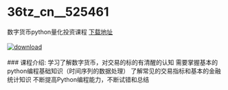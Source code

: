 # 36tz_cn__525461
数字货币python量化投资课程
[下载地址](http://www.36tz.cn/article/525461 "下载地址")
<br/></br>[![download](http://36tz.cn/muke_img/2019_06_1-81-300x141.png "下载地址")](http://www.36tz.cn/article/525461 "下载地址")
<br/></br>### 课程介绍:
学习了解数字货币，对交易的标的有清醒的认知
需要掌握基本的python编程基础知识（时间序列的数据处理）
了解常见的交易指标和基本的金融统计知识
不断提高Python编程能力，不断试错和总结


 
